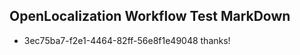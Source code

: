## OpenLocalization Workflow Test MarkDown
* 3ec75ba7-f2e1-4464-82ff-56e8f1e49048 
thanks!<!--HONumber=Mar16_HO4-->
